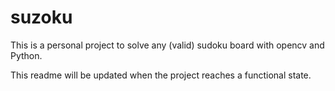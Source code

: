 # suzoku
This is a personal project to solve any (valid) sudoku board with opencv and Python.

This readme will be updated when the project reaches a functional state.
